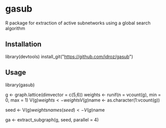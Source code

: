 # gasub
R package for extraction of active subnetworks using a global search algorithm

## Installation
library(devtools)
install_git("https://github.com/idroz/gasub")

## Usage
library(gasub)

g <- graph.lattice(dimvector = c(5,6))
weights <- runif(n = vcount(g), min = 0, max = 1)
V(g)$weights <- weights
V(g)$name <- as.character(1:vcount(g))

seed <- V(g)$weights
names(seed) <- V(g)$name

ga <- extract_subgraph(g, seed, parallel = 4)

